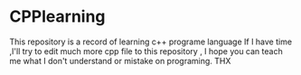 # CPPlearning
This repository is a record of learning c++ programe language
If I have time ,I'll try to edit much more cpp file to this repository , I hope you can teach me what I don't understand or mistake on programing.
THX
